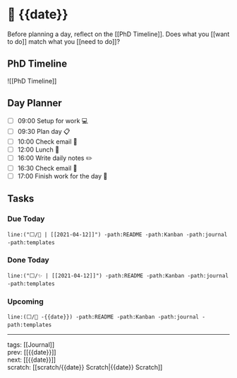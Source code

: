 # 📆 {{date}}

Before planning a day, reflect on the [[PhD Timeline]]. Does what you [[want to do]] match what you [[need to do]]?

## PhD Timeline

![[PhD Timeline]]

## Day Planner
- [ ] 09:00 Setup for work 💻
- [ ] 09:30 Plan day 📋
- [ ] 10:00 Check email 📧
- [ ] 12:00 Lunch 🍙
- [ ] 16:00 Write daily notes ✏️
- [ ] 16:30 Check email 📧
- [ ] 17:00 Finish work for the day 🎉

## Tasks

### Due Today

```query
line:("⬜/🧨 | [[2021-04-12]]") -path:README -path:Kanban -path:journal -path:templates
```

### Done Today

```query
line:("⬜/✨ | [[2021-04-12]]") -path:README -path:Kanban -path:journal -path:templates
```


### Upcoming

```query
line:(⬜/🧨 -{{date}}) -path:README -path:Kanban -path:journal -path:templates
```

---

tags: [[Journal]]  
prev: [[{{date}}]]  
next: [[{{date}}]]  
scratch: [[scratch/{{date}} Scratch|{{date}} Scratch]]